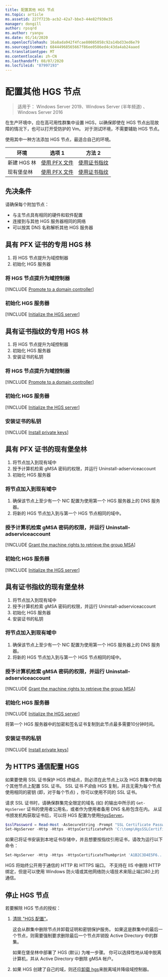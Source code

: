 ```yaml
---
title: 配置其他 HGS 节点
ms.topic: article
ms.assetid: 227f723b-acb2-42a7-bbe3-44e82f930e35
manager: dongill
author: rpsqrd
ms.author: ryanpu
ms.date: 01/14/2020
ms.openlocfilehash: 16a8ada942f4fcae80085058c92a14bd33ed6e79
ms.sourcegitcommit: 68444968565667f86ee0586ed4c43da4ab24aaed
ms.translationtype: MT
ms.contentlocale: zh-CN
ms.lasthandoff: 08/07/2020
ms.locfileid: "87997193"
---
```

# <a name="configure-additional-hgs-nodes"></a>配置其他 HGS 节点

>适用于： Windows Server 2019、Windows Server (半年频道) 、Windows Server 2016

在生产环境中，应在高可用性群集中设置 HGS，以确保即使在 HGS 节点出现故障的情况下，也可以打开受防护的 Vm。 对于测试环境，不需要辅助 HGS 节点。

使用其中一种方法添加 HGS 节点，最适合自己的环境。

| 环境 | 选项 1 | 方法 2 |
|--|--|--|
| 新建 HGS 林 | [使用 PFX 文件](#dedicated-hgs-forest-with-pfx-certificates) | [使用证书指纹](#dedicated-hgs-forest-with-certificate-thumbprints) |
| 现有堡垒林 | [使用 PFX 文件](#existing-bastion-forest-with-pfx-certificates) | [使用证书指纹](#existing-bastion-forest-with-certificate-thumbprints) |

## <a name="prerequisites"></a>先决条件

请确保每个附加节点：
- 与主节点具有相同的硬件和软件配置
- 连接到与其他 HGS 服务器相同的网络
- 可以按其 DNS 名称解析其他 HGS 服务器

## <a name="dedicated-hgs-forest-with-pfx-certificates"></a>具有 PFX 证书的专用 HGS 林

1. 将 HGS 节点提升为域控制器
2. 初始化 HGS 服务器

### <a name="promote-the-hgs-node-to-a-domain-controller"></a>将 HGS 节点提升为域控制器

[!INCLUDE [Promote to a domain controller](../../../includes/guarded-fabric-promote-domain-controller.md)]

### <a name="initialize-the-hgs-server"></a>初始化 HGS 服务器

[!INCLUDE [Initialize the HGS server](../../../includes/guarded-fabric-initialize-hgs-on-the-node.md)]

## <a name="dedicated-hgs-forest-with-certificate-thumbprints"></a>具有证书指纹的专用 HGS 林

1. 将 HGS 节点提升为域控制器
2. 初始化 HGS 服务器
3. 安装证书的私钥

### <a name="promote-the-hgs-node-to-a-domain-controller"></a>将 HGS 节点提升为域控制器

[!INCLUDE [Promote to a domain controller](../../../includes/guarded-fabric-promote-domain-controller.md)]

### <a name="initialize-the-hgs-server"></a>初始化 HGS 服务器

[!INCLUDE [Initialize the HGS server](../../../includes/guarded-fabric-initialize-hgs-on-the-node.md)]

### <a name="install-the-private-keys-for-the-certificates"></a>安装证书的私钥

[!INCLUDE [Install private keys](../../../includes/guarded-fabric-install-private-keys.md)]

## <a name="existing-bastion-forest-with-pfx-certificates"></a>具有 PFX 证书的现有堡垒林

1. 将节点加入到现有域中
2. 授予计算机检索 gMSA 密码的权限，并运行 Uninstall-adserviceaccount
3. 初始化 HGS 服务器

### <a name="join-the-node-to-the-existing-domain"></a>将节点加入到现有域中

1. 确保该节点上至少有一个 NIC 配置为使用第一个 HGS 服务器上的 DNS 服务器。
2. 将新的 HGS 节点加入到与第一个 HGS 节点相同的域中。

### <a name="grant-the-machine-rights-to-retrieve-gmsa-password-and-run-install-adserviceaccount"></a>授予计算机检索 gMSA 密码的权限，并运行 Uninstall-adserviceaccount

[!INCLUDE [Grant the machine rights to retrieve the group MSA](../../../includes/guarded-fabric-grant-machine-rights-to-retrieve-gmsa.md)]

### <a name="initialize-the-hgs-server"></a>初始化 HGS 服务器

[!INCLUDE [Initialize the HGS server](../../../includes/guarded-fabric-initialize-hgs-on-the-node.md)]

## <a name="existing-bastion-forest-with-certificate-thumbprints"></a>具有证书指纹的现有堡垒林

1. 将节点加入到现有域中
2. 授予计算机检索 gMSA 密码的权限，并运行 Uninstall-adserviceaccount
3. 初始化 HGS 服务器
4. 安装证书的私钥

### <a name="join-the-node-to-the-existing-domain"></a>将节点加入到现有域中

1. 确保该节点上至少有一个 NIC 配置为使用第一个 HGS 服务器上的 DNS 服务器。
2. 将新的 HGS 节点加入到与第一个 HGS 节点相同的域中。

### <a name="grant-the-machine-rights-to-retrieve-gmsa-password-and-run-install-adserviceaccount"></a>授予计算机检索 gMSA 密码的权限，并运行 Uninstall-adserviceaccount

[!INCLUDE [Grant the machine rights to retrieve the group MSA](../../../includes/guarded-fabric-grant-machine-rights-to-retrieve-gmsa.md)]

### <a name="initialize-the-hgs-server"></a>初始化 HGS 服务器

[!INCLUDE [Initialize the HGS server](../../../includes/guarded-fabric-initialize-hgs-on-the-node.md)]

将第一个 HGS 服务器中的加密和签名证书复制到此节点最多需要10分钟时间。

### <a name="install-the-private-keys-for-the-certificates"></a>安装证书的私钥

[!INCLUDE [Install private keys](../../../includes/guarded-fabric-install-private-keys.md)]

## <a name="configure-hgs-for-https-communications"></a>为 HTTPS 通信配置 HGS

如果要使用 SSL 证书保护 HGS 终结点，则必须在此节点上以及 HGS 群集中的每个其他节点上配置 SSL 证书。
SSL 证书*不会*由 HGS 复制，并且无需为每个节点使用相同的密钥 (即，对于每个节点) ，你可以使用不同的 SSL 证书。

请求 SSL 证书时，请确保群集完全限定的域名 (如) 的输出中所示的 `Get-HgsServer` 证书的使用者公用名，或者作为使用者备用 DNS 名称包含在内。
从证书颁发机构获取证书后，可以将 HGS 配置为使用[HgsServer](/powershell/module/hgsserver/set-hgsserver?view=win10-ps)。

```powershell
$sslPassword = Read-Host -AsSecureString -Prompt "SSL Certificate Password"
Set-HgsServer -Http -Https -HttpsCertificatePath 'C:\temp\HgsSSLCertificate.pfx' -HttpsCertificatePassword $sslPassword
```

如果已将证书安装到本地证书存储中，并且想要按指纹引用证书，请改为运行以下命令：

```powershell
Set-HgsServer -Http -Https -HttpsCertificateThumbprint 'A1B2C3D4E5F6...'
```

HGS 将始终公开用于通信的 HTTP 和 HTTPS 端口。
不支持在 IIS 中删除 HTTP 绑定，但是可以使用 Windows 防火墙或其他网络防火墙技术来阻止端口80上的通信。

## <a name="decommission-an-hgs-node"></a>停止 HGS 节点

若要解除 HGS 节点的授权：

1. [清除 "HGS 配置"](guarded-fabric-manage-hgs.md#clearing-the-hgs-configuration)。

   这会从群集中删除节点并卸载证明和密钥保护服务。
   如果这是群集中的最后一个节点，则需要强制要求删除最后一个节点并销毁 Active Directory 中的群集。

   如果在堡垒林中部署了 HGS (默认) 为唯一步骤。
   你可以选择性地从域中脱离计算机，并从 Active Directory 中删除 gMSA 帐户。

2. 如果 HGS 创建了自己的域，则还应[卸载 hgs](guarded-fabric-manage-hgs.md#clearing-the-hgs-configuration)来脱离域并降级域控制器。